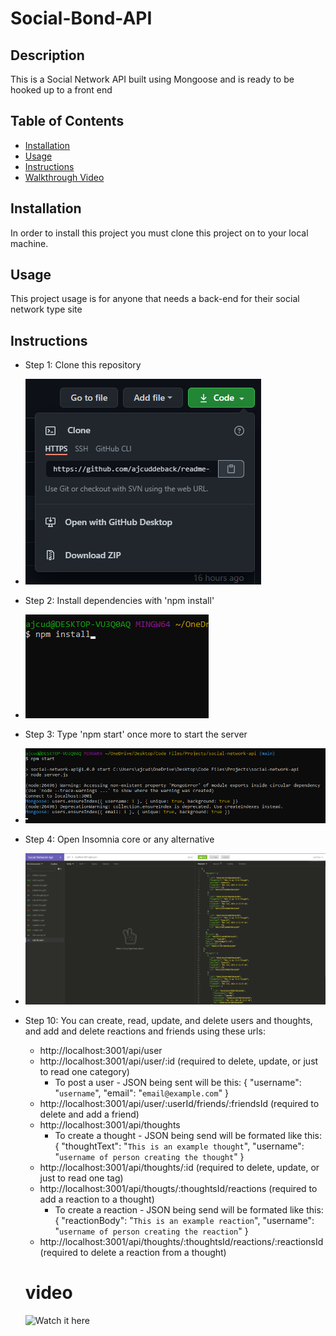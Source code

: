 # Social-Bond-API

## Description

This is a Social Network API built using Mongoose and is ready to be hooked up to a front end

## Table of Contents

- [Installation](#installation)
- [Usage](#usage)
- [Instructions](#instructions)
- [Walkthrough Video](#video)

## Installation

In order to install this project you must clone this project on to your local machine.

## Usage

This project usage is for anyone that needs a back-end for their social network type site

## Instructions

- Step 1: Clone this repository

* ![step-1](images/step-1.png)

- Step 2: Install dependencies with 'npm install'

* ![step-2](images/step-2.png)

- Step 3: Type 'npm start' once more to start the server

* ![step-3](images/step-3.png)

- Step 4: Open Insomnia core or any alternative

* ![step-4](images/step-4.png)

* Step 10: You can create, read, update, and delete users and thoughts, and add and delete reactions and friends using these urls:

  - http://localhost:3001/api/user
  - http://localhost:3001/api/user/:id (required to delete, update, or just to read one category)
    - To post a user - JSON being sent will be this: { "username": "`username`", "email": "`email@example.com`" }
  - http://localhost:3001/api/user/:userId/friends/:friendsId (required to delete and add a friend)
  - http://localhost:3001/api/thoughts
    - To create a thought - JSON being send will be formated like this: { "thoughtText": "`This is an example thought`", "username": "`username of person creating the thought`" }
  - http://localhost:3001/api/thoughts/:id (required to delete, update, or just to read one tag)
  - http://localhost:3001/api/thougts/:thoughtsId/reactions (required to add a reaction to a thought)
    - To create a reaction - JSON being send will be formated like this: { "reactionBody": "`This is an example reaction`", "username": "`username of person creating the reaction`" }
  - http://localhost:3001/api/thoughts/:thoughtsId/reactions/:reactionsId (required to delete a reaction from a thought)

  # video

  ![Watch it here](https://drive.google.com/file/d/1kkagFMZf-SVEdCSifjb1wihBrb5Z2-cl/view)

